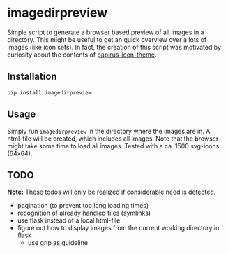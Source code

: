 # imagedirpreview

Simple script to generate a browser based preview of all images in a directory.
This might be useful to get an quick overview over a lots of images (like icon sets).
In fact, the creation of this script was motivated by curiosity about the contents of
[papirus-icon-theme](https://github.com/PapirusDevelopmentTeam/papirus-icon-theme/).

## Installation
`pip install imagedirpreview`

## Usage
Simply run `imagedirpreview` in the directory where the images are in.
A html-file will be created, which includes all images.
Note that the browser might take some time to load all images.
Tested with a ca. 1500 svg-icons (64x64).


## TODO

**Note:** These todos will only be realized if considerable need is detected.

- pagination (to prevent too long loading times)
- recognition of already handled files (symlinks)
- use flask instead of a local html-file
- figure out how to display images from the current working directory in flask
    - use grip as guideline
